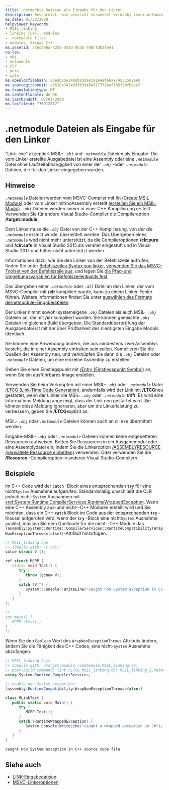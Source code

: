 ```yaml
---
title: .netmodule Dateien als Eingabe für den Linker
description: Beschreibt, wie gemischt verwendet wird.obj immer.netmodule Dateien als Linker-Eingabe beim Erstellen von .NET-Assemblys.
ms.date: 01/30/2020
helpviewer_keywords:
- MSIL linking
- linking [C++], modules
- .netmodule files
- modules, Visual C++
ms.assetid: a4bcbe8a-4255-451d-853b-f88cfd82f4e1
no-loc:
- obj
- netmodule
- clr
- pure
- safe
ms.openlocfilehash: 83eab25624bdb81ba9191e4efe6a774551502ee0
ms.sourcegitcommit: c4528a7424d35039454f17778baf1b5f98fbbee7
ms.translationtype: MT
ms.contentlocale: de-DE
ms.lasthandoff: 02/01/2020
ms.locfileid: "76912817"
---
```

# <a name="opno-locnetmodule-files-as-linker-input"></a>.netmodule Dateien als Eingabe für den Linker

"Link. exe" akzeptiert MSIL- *`.obj`* und *`.netmodule`* Dateien als Eingabe. Die vom Linker erstellte Ausgabedatei ist eine Assembly oder eine *`.netmodule`* Datei ohne Laufzeitabhängigkeit von einer der *`.obj`* -oder *`.netmodule`* Dateien, die für den Linker eingegeben wurden.

## <a name="remarks"></a>Hinweise

*`.netmodule`* Dateien werden vom MSVC-Compiler mit [/ln (Create MSIL Module)](ln-create-msil-module.md) oder vom Linker mit/noAssembly erstellt [(erstellen Sie ein MSIL-Modul)](noassembly-create-a-msil-module.md). *`.obj`* Dateien werden immer in einer C++ Kompilierung erstellt. Verwenden Sie für andere Visual Studio-Compiler die Compileroption **/target:module**.

Dem Linker muss die *`.obj`* Datei von der C++ Kompilierung, von der die *`.netmodule`* erstellt wurde, übermittelt werden. Das Übergeben eines *`.netmodule`* wird nicht mehr unterstützt, da die Compileroptionen **/clr:pure** und **/clr:safe** in Visual Studio 2015 als veraltet eingestuft und in Visual Studio 2017 und höher nicht unterstützt werden.

Informationen dazu, wie Sie den Linker von der Befehlszeile aufrufen, finden Sie unter [Befehlszeilen Syntax von linker](linking.md), [verwenden Sie das MSVC-Toolset von der Befehlszeile aus](../building-on-the-command-line.md), und legen Sie [die Pfad-und Umgebungsvariablen für Befehlszeilenbuilds fest](../setting-the-path-and-environment-variables-for-command-line-builds.md).

Das übergeben einer *`.netmodule`* oder *`.dll`* Datei an den Linker, der vom MSVC-Compiler mit **/clr** kompiliert wurde, kann zu einem Linker-Fehler führen. Weitere Informationen finden Sie unter [auswählen des Formats dernetmodule-Eingabedateien](choosing-the-format-of-netmodule-input-files.md).

Der Linker nimmt sowohl systemeigene *`.obj`* Dateien als auch MSIL- *`.obj`* Dateien an, die mit **/clr** kompiliert wurden. Sie können gemischte *`.obj`* Dateien im gleichen Build übergeben. Die Standardüberprüfung der Ausgabedatei ist mit der über Prüfbarkeit des niedrigsten Eingabe Moduls identisch.

Sie können eine Anwendung ändern, die aus mindestens zwei Assemblys besteht, die in einer Assembly enthalten sein sollen. Kompilieren Sie die Quellen der Assembly neu, und verknüpfen Sie dann die *`.obj`* Dateien oder *`.netmodule`* Dateien, um eine einzelne Assembly zu erstellen.

Geben Sie einen Einstiegspunkt mit [/Entry (Einstiegspunkt Symbol)](entry-entry-point-symbol.md) an, wenn Sie ein ausführbares Image erstellen.

Verwenden Sie beim Verknüpfen mit einer MSIL- *`.obj`* oder *`.netmodule`* Datei [/LTCG (Link-Time Code Generation)](ltcg-link-time-code-generation.md), andernfalls wird der Link mit **/LTCG**neu gestartet, wenn der Linker die MSIL- *`.obj`* oder *`.netmodule`* trifft. Es wird eine Informations Meldung angezeigt, dass der Link neu gestartet wird. Sie können diese Meldung ignorieren, aber um die Linkerleistung zu verbessern, geben Sie **/LTCG**explizit an.

MSIL- *`.obj`* oder *`.netmodule`* Dateien können auch an cl. exe übermittelt werden.

Eingabe-MSIL- *`.obj`* oder *`.netmodule`* Dateien können keine eingebetteten Ressourcen aufweisen. Betten Sie Ressourcen in ein Ausgabemodul oder eine Assemblydatei ein, indem Sie die Linkeroption [/ASSEMBLYRESOURCE (verwaltete Ressource einbetten)](assemblyresource-embed-a-managed-resource.md) verwenden. Oder verwenden Sie die **/Resource** -Compileroption in anderen Visual Studio-Compilern.

## <a name="examples"></a>Beispiele

Im C++ Code wird der **`catch`** -Block eines entsprechenden **`try`** für eine nicht`System` Ausnahme aufgerufen. Standardmäßig umschließt die CLR jedoch nicht-`System` Ausnahmen mit <xref:System.Runtime.CompilerServices.RuntimeWrappedException>. Wenn eine C++ Assembly aus-und nicht--C++ Modulen erstellt wird und Sie möchten, dass ein C++ **`catch`** Block im Code aus der entsprechenden **`try`** -Klausel aufgerufen wird, wenn der **`try`** -Block eine nicht`System` Ausnahme auslöst, müssen Sie dem Quellcode für die nicht--C++ Module das `[assembly:System::Runtime::CompilerServices::RuntimeCompatibility(WrapNonExceptionThrows=false)]`-Attribut hinzufügen.

```cpp
// MSIL_linking.cpp
// compile with: /c /clr
value struct V {};

ref struct MCPP {
   static void Test() {
      try {
         throw (gcnew V);
      }
      catch (V ^) {
         System::Console::WriteLine("caught non System exception in C++ source code file");
      }
   }
};

/*
int main() {
   MCPP::Test();
}
*/
```

Wenn Sie den `Boolean` Wert des `WrapNonExceptionThrows` Attributs ändern, ändern Sie die Fähigkeit des C++ Codes, eine nicht-`System` Ausnahme abzufangen.

```csharp
// MSIL_linking_2.cs
// compile with: /target:module /addmodule:MSIL_linking.obj
// post-build command: link /LTCG MSIL_linking.obj MSIL_linking_2.netmodule /entry:MLinkTest.Main /out:MSIL_linking_2.exe /subsystem:console
using System.Runtime.CompilerServices;

// enable non System exceptions
[assembly:RuntimeCompatibility(WrapNonExceptionThrows=false)]

class MLinkTest {
   public static void Main() {
      try {
         MCPP.Test();
      }
      catch (RuntimeWrappedException) {
         System.Console.WriteLine("caught a wrapped exception in C#");
      }
   }
}
```

```Output
caught non System exception in C++ source code file
```

## <a name="see-also"></a>Siehe auch

- [LINK-Eingabedateien](link-input-files.md)
- [MSVC-Linkeroptionen](linker-options.md)
